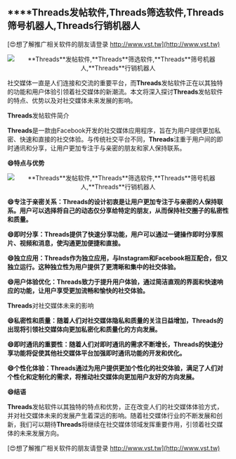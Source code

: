 ## ****Threads**发帖软件,**Threads**筛选软件,**Threads**筛号机器人,**Threads**行销机器人**

[😍想了解推广相关软件的朋友请登录 http://www.vst.tw](http://www.vst.tw)

 <center><img src="https://vst.tw/MP4/tuiguang/png/2.png" alt="**Threads**发帖软件,**Threads**筛选软件,**Threads**筛号机器人,**Threads**行销机器人"></center>

社交媒体一直是人们连接和交流的重要平台，而**Threads**发帖软件正在以其独特的功能和用户体验引领着社交媒体的新潮流。本文将深入探讨**Threads**发帖软件的特点、优势以及对社交媒体未来发展的影响。

**Threads**发帖软件简介

**Threads**是一款由Facebook开发的社交媒体应用程序，旨在为用户提供更加私密、快速和直接的社交体验。与传统社交平台不同，**Threads**注重于用户间的即时通讯和分享，让用户更加专注于与亲密的朋友和家人保持联系。

**😄特点与优势**

 <center><img src="https://vst.tw/MP4/tuiguang/png/8.png" alt="**Threads**发帖软件,**Threads**筛选软件,**Threads**筛号机器人,**Threads**行销机器人"></center>

**😄专注于亲密关系：**Threads**的设计初衷是让用户更加专注于与亲密的人保持联系。用户可以选择将自己的动态仅分享给特定的朋友，从而保持社交圈子的私密性和质量。**

**😄即时分享：**Threads**提供了快速分享功能，用户可以通过一键操作即时分享照片、视频和消息，使沟通更加便捷和直接。**

**😄独立应用：**Threads**作为独立应用，与Instagram和Facebook相互配合，但又独立运行。这种独立性为用户提供了更清晰和集中的社交体验。**

**😄用户体验优化：**Threads**致力于提升用户体验，通过简洁直观的界面和快速响应的功能，让用户享受更加流畅和愉快的社交体验。**

**Threads**对社交媒体未来的影响

**😄私密性和质量：随着人们对社交媒体隐私和质量的关注日益增加，**Threads**的出现将引领社交媒体向更加私密化和质量化的方向发展。**

**😄即时通讯的重要性：随着人们对即时通讯的需求不断增长，**Threads**的快速分享功能将促使其他社交媒体平台加强即时通讯功能的开发和优化。**

**😄个性化体验：**Threads**通过为用户提供更加个性化的社交体验，满足了人们对个性化和定制化的需求，将推动社交媒体向更加用户友好的方向发展。**

**😄结语**

**Threads**发帖软件以其独特的特点和优势，正在改变人们的社交媒体体验方式，并对社交媒体未来的发展产生着深远的影响。随着社交媒体行业的不断发展和创新，我们可以期待**Threads**将继续在社交媒体领域发挥重要作用，引领着社交媒体的未来发展方向。

[😍想了解推广相关软件的朋友请登录 http://www.vst.tw](http://www.vst.tw)



